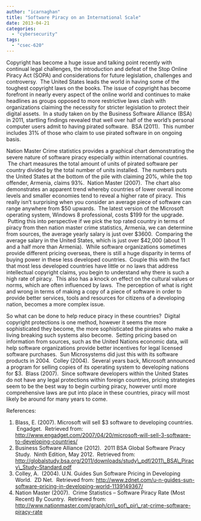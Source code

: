 ```yaml
---
author: "icarnaghan"
title: "Software Piracy on an International Scale"
date: 2013-04-21
categories: 
  - "cybersecurity"
tags: 
  - "csec-620"
---
```


Copyright has become a huge issue and talking point recently with continual legal challenges, the introduction and defeat of the Stop Online Piracy Act (SOPA) and considerations for future legislation, challenges and controversy.  The United States leads the world in having some of the toughest copyright laws on the books. <!--more-->The issue of copyright has become forefront in nearly every aspect of the online world and continues to make headlines as groups opposed to more restrictive laws clash with organizations claiming the necessity for stricter legislation to protect their digital assets.  In a study taken on by the Business Software Alliance (BSA) in 2011, startling findings revealed that well over half of the world’s personal computer users admit to having pirated software.  BSA (2011).  This number includes 31% of those who claim to use pirated software in on ongoing basis.

Nation Master Crime statistics provides a graphical chart demonstrating the severe nature of software piracy especially within international countries.  The chart measures the total amount of units of pirated software per country divided by the total number of units installed.  The numbers puts the United States at the bottom of the pile with claiming 20%, while the top offender, Armenia, claims 93%.  Nation Master (2007).  The chart also demonstrates an apparent trend whereby countries of lower overall income levels and smaller economies tend to reveal a higher rate of piracy.  This really isn’t surprising when you consider an average piece of software can range anywhere from $50 upwards.  The latest version of the Microsoft operating system, Windows 8 professional, costs $199 for the upgrade.  Putting this into perspective if we pick the top rated country in terms of piracy from then nation master crime statistics, Armenia, we can determine from sources, the average yearly salary is just over $3600.  Comparing the average salary in the United States, which is just over $42,000 (about 11 and a half more than Armenia).  While software organizations sometimes provide different pricing overseas, there is still a huge disparity in terms of buying power in these less developed countries.  Couple this with the fact that most less developed countries have little or no laws that address intellectual copyright claims, you begin to understand why there is such a high rate of piracy.  This also has a knock on effect on the cultural values or norms, which are often influenced by laws.  The perception of what is right and wrong in terms of making a copy of a piece of software in order to provide better services, tools and resources for citizens of a developing nation, becomes a more complex issue.

So what can be done to help reduce piracy in these countries?  Digital copyright protections is one method, however it seems the more sophisticated they become, the more sophisticated the pirates who make a living breaking such systems also become.  Setting pricing based on information from sources, such as the United Nations economic data, will help software organizations provide better incentives for legal licensed software purchases.  Sun Microsystems did just this with its software products in 2004.  Colley (2004).  Several years back, Microsoft announced a program for selling copies of its operating system to developing nations for $3.  Blass (2007).  Since software developers within the United States do not have any legal protections within foreign countries, pricing strategies seem to be the best way to begin curbing piracy, however until more comprehensive laws are put into place in these countries, piracy will most likely be around for many years to come.

References:

1. Blass, E. (2007). Microsoft will sell $3 software to developing countries.  Engadget.  Retrieved from: http://www.engadget.com/2007/04/20/microsoft-will-sell-3-software-to-developing-countries/
2. Business Software Alliance (2012).  2011 BSA Global Software Piracy Study.  Ninth Edition, May 2012.  Retrieved from: http://globalstudy.bsa.org/2011/downloads/study\_pdf/2011\_BSA\_Piracy\_Study-Standard.pdf
3. Colley, A.  (2004). U.N. Guides Sun Software Pricing in Developing World.  ZD Net.  Retrieved from: http://www.zdnet.com/u-n-guides-sun-software-pricing-in-developing-world-1139149367/
4. Nation Master (2007).  Crime Statistics – Software Piracy Rate (Most Recent) By Country.  Retrieved from: http://www.nationmaster.com/graph/cri\_sof\_pir\_rat-crime-software-piracy-rate
